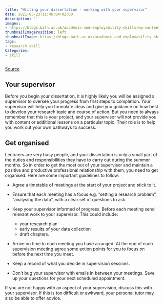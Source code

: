 ```yaml
---
title: "Writing your dissertation - working with your supervisor"
date: 2021-05-23T11:46:04+02:00
description: ''
images:
- https://blogs.bath.ac.uk/academic-and-employability-skills/wp-content/uploads/sites/84/2020/07/einstein-645461_1920-1200x692.jpg
thumbnailImagePosition: left
thumbnailImage: https://blogs.bath.ac.uk/academic-and-employability-skills/wp-content/uploads/sites/84/2020/07/einstein-645461_1920-1200x692.jpg
tags:
- research skill
Categories:
- skill
---
```

[Source](https://blogs.bath.ac.uk/academic-and-employability-skills/2020/07/03/writing-your-dissertation-working-with-your-supervisor/)

## Your supervisor

Before you begin your dissertation, it is highly likely you will be assigned a supervisor to oversee your progress from first steps to completion. Your supervisor will help you formulate ideas and give you guidance on how best to develop your research topic and course of action. But you need to always remember that this is your project, and your supervisor will not provide you with content or additional lessons on a particular topic. Their role is to help you work out your own pathways to success.

## Get organised
Lecturers are very busy people, and your dissertation is only a small part of the duties and responsibilities they have to carry out during the summer months. So in order to get the most out of your supervisor and maintain a positive and productive professional relationship with them, you need to get organised.
Here are some important guidelines to follow:
* Agree a timetable of meetings at the start of your project and stick to it.
* Ensure that each meeting has a focus e.g. “setting a research problem”, “analysing the data”, with a clear set of questions to ask.
* Keep your supervisor informed of progress. Before each meeting send relevant work to your supervisor. This could include:

   * your research plan
   * early results of your data collection
   * draft chapters.
* Arrive on time to each meeting you have arranged. At the end of each supervision meeting agree some action points for you to focus on before the next time you meet.
* Keep a record of what you decide in supervision sessions.
* Don't bug your supervisor with emails in between your meetings. Save up your questions for your next scheduled appointment.

If you are not happy with an aspect of your supervision, discuss this with your supervisor. If this is too difficult or awkward, your personal tutor may also be able to offer advice.

